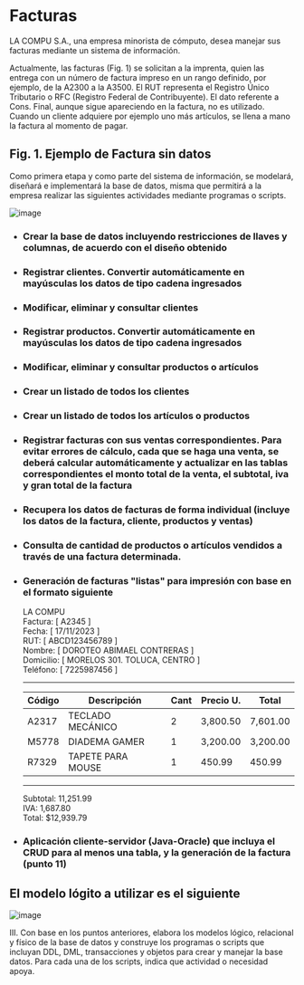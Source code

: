 # Facturas
LA COMPU S.A., una empresa minorista de cómputo, desea manejar sus facturas mediante un sistema de información.

Actualmente, las facturas (Fig. 1) se solicitan a la imprenta, quien las entrega con un número de factura impreso en un rango definido, por ejemplo, de la A2300 a la A3500. El RUT representa el Registro Único Tributario o RFC (Registro Federal de Contribuyente). El dato referente a Cons. Final, aunque sigue apareciendo en la factura, no es utilizado. Cuando un cliente adquiere por ejemplo uno más artículos, se llena a mano la factura al momento de pagar.


## Fig. 1. Ejemplo de Factura sin datos
Como primera etapa y como parte del sistema de información, se modelará, diseñará e implementará la base de datos, misma que permitirá a la empresa realizar las siguientes actividades mediante programas o scripts.

![image](https://github.com/ElJeroGGs/Facturas/assets/148837954/a01e10f1-1455-4dd2-bb23-653c9a940a31)

* ### Crear la base de datos incluyendo restricciones de llaves y columnas, de acuerdo con el diseño obtenido
* ### Registrar clientes. Convertir automáticamente en mayúsculas los datos de tipo cadena ingresados
* ### Modificar, eliminar y consultar clientes
* ### Registrar productos. Convertir automáticamente en mayúsculas los datos de tipo cadena ingresados
* ### Modificar, eliminar y consultar productos o artículos
* ### Crear un listado de todos los clientes
* ### Crear un listado de todos los artículos o productos
* ### Registrar facturas con sus ventas correspondientes. Para evitar errores de cálculo, cada que se haga una venta, se deberá calcular automáticamente y actualizar en las tablas correspondientes el monto total de la venta, el subtotal, iva y gran total de la factura
* ### Recupera los datos de facturas de forma individual (incluye los datos de la factura, cliente, productos y ventas)
* ### Consulta de cantidad de productos o artículos vendidos a través de una factura determinada.
* ### Generación de facturas "listas" para impresión con base en el formato siguiente

    LA COMPU  
    Factura:   [ A2345 ]  
    Fecha:     [ 17/11/2023 ]  
    RUT:       [ ABCD123456789 ]  
    Nombre:    [ DOROTEO ABIMAEL CONTRERAS ]  
    Domicilio: [ MORELOS 301. TOLUCA, CENTRO ]  
    Teléfono:  [ 7225987456 ]  

    ----------------------------------------------------------

    | Código | Descripción        | Cant | Precio U. | Total   |
    |--------|--------------------|------|-----------|---------|
    | A2317  | TECLADO MECÁNICO   | 2    | 3,800.50  | 7,601.00|
    | M5778  | DIADEMA GAMER      | 1    | 3,200.00  | 3,200.00|
    | R7329  | TAPETE PARA MOUSE  | 1    | 450.99    | 450.99  |

    ----------------------------------------------------------

    Subtotal: 11,251.99  
    IVA: 1,687.80  
    Total: $12,939.79  
                                         
* ### Aplicación cliente-servidor (Java-Oracle) que incluya el CRUD para al menos una tabla, y la generación de la factura (punto 11)

## El modelo lógito a utilizar es el siguiente
![image](https://github.com/ElJeroGGs/Facturas/assets/148837954/03293b0b-e411-4f38-a655-28292c1d6e19)


III. Con base en los puntos anteriores, elabora los modelos lógico, relacional y físico de la base de datos y construye los programas o scripts que incluyan DDL, DML, transacciones y objetos para crear y manejar la base datos. Para cada una de los scripts, indica que actividad o necesidad apoya.
